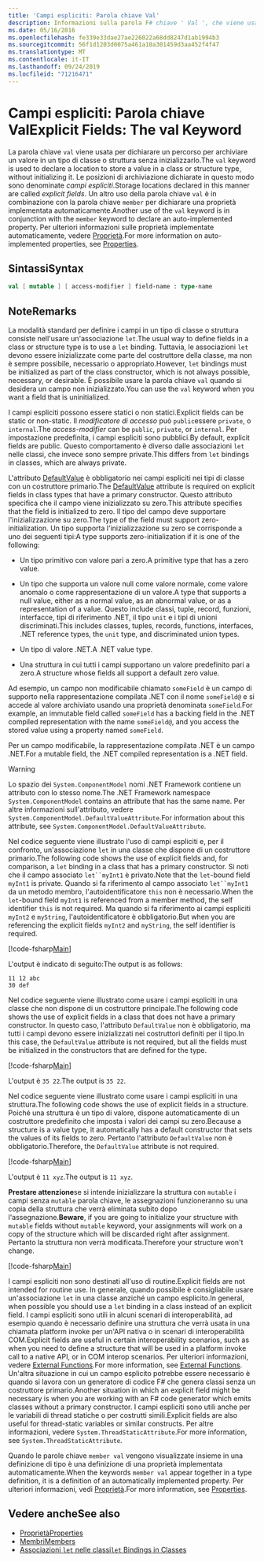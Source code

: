 ```yaml
---
title: 'Campi espliciti: Parola chiave Val'
description: Informazioni sulla parola F# chiave ' Val ', che viene usata per dichiarare un percorso in cui archiviare un valore in un tipo di classe o di struttura senza inizializzare il tipo.
ms.date: 05/16/2016
ms.openlocfilehash: fe339e33dae27ae226022a68dd8247d1ab1994b3
ms.sourcegitcommit: 56f1d1203d0075a461a10a301459d3aa452f4f47
ms.translationtype: MT
ms.contentlocale: it-IT
ms.lasthandoff: 09/24/2019
ms.locfileid: "71216471"
---
```

# <a name="explicit-fields-the-val-keyword"></a><span data-ttu-id="03318-103">Campi espliciti: Parola chiave Val</span><span class="sxs-lookup"><span data-stu-id="03318-103">Explicit Fields: The val Keyword</span></span>

<span data-ttu-id="03318-104">La parola chiave `val` viene usata per dichiarare un percorso per archiviare un valore in un tipo di classe o struttura senza inizializzarlo.</span><span class="sxs-lookup"><span data-stu-id="03318-104">The `val` keyword is used to declare a location to store a value in a class or structure type, without initializing it.</span></span> <span data-ttu-id="03318-105">Le posizioni di archiviazione dichiarate in questo modo sono denominate *campi espliciti*.</span><span class="sxs-lookup"><span data-stu-id="03318-105">Storage locations declared in this manner are called *explicit fields*.</span></span> <span data-ttu-id="03318-106">Un altro uso della parola chiave `val` è in combinazione con la parola chiave `member` per dichiarare una proprietà implementata automaticamente.</span><span class="sxs-lookup"><span data-stu-id="03318-106">Another use of the `val` keyword is in conjunction with the `member` keyword to declare an auto-implemented property.</span></span> <span data-ttu-id="03318-107">Per ulteriori informazioni sulle proprietà implementate automaticamente, vedere [Proprietà](properties.md).</span><span class="sxs-lookup"><span data-stu-id="03318-107">For more information on auto-implemented properties, see [Properties](properties.md).</span></span>

## <a name="syntax"></a><span data-ttu-id="03318-108">Sintassi</span><span class="sxs-lookup"><span data-stu-id="03318-108">Syntax</span></span>

```fsharp
val [ mutable ] [ access-modifier ] field-name : type-name
```

## <a name="remarks"></a><span data-ttu-id="03318-109">Note</span><span class="sxs-lookup"><span data-stu-id="03318-109">Remarks</span></span>

<span data-ttu-id="03318-110">La modalità standard per definire i campi in un tipo di classe o struttura consiste nell'usare un'associazione `let`.</span><span class="sxs-lookup"><span data-stu-id="03318-110">The usual way to define fields in a class or structure type is to use a `let` binding.</span></span> <span data-ttu-id="03318-111">Tuttavia, le associazioni `let` devono essere inizializzate come parte del costruttore della classe, ma non è sempre possibile, necessario o appropriato.</span><span class="sxs-lookup"><span data-stu-id="03318-111">However, `let` bindings must be initialized as part of the class constructor, which is not always possible, necessary, or desirable.</span></span> <span data-ttu-id="03318-112">È possibile usare la parola chiave `val` quando si desidera un campo non inizializzato.</span><span class="sxs-lookup"><span data-stu-id="03318-112">You can use the `val` keyword when you want a field that is uninitialized.</span></span>

<span data-ttu-id="03318-113">I campi espliciti possono essere statici o non statici.</span><span class="sxs-lookup"><span data-stu-id="03318-113">Explicit fields can be static or non-static.</span></span> <span data-ttu-id="03318-114">Il *modificatore di accesso* può `public`essere `private`, o `internal`.</span><span class="sxs-lookup"><span data-stu-id="03318-114">The *access-modifier* can be `public`, `private`, or `internal`.</span></span> <span data-ttu-id="03318-115">Per impostazione predefinita, i campi espliciti sono pubblici.</span><span class="sxs-lookup"><span data-stu-id="03318-115">By default, explicit fields are public.</span></span> <span data-ttu-id="03318-116">Questo comportamento è diverso dalle associazioni `let` nelle classi, che invece sono sempre private.</span><span class="sxs-lookup"><span data-stu-id="03318-116">This differs from `let` bindings in classes, which are always private.</span></span>

<span data-ttu-id="03318-117">L'attributo [DefaultValue](https://msdn.microsoft.com/library/a3a3307b-8c05-441e-b109-245511614d58) è obbligatorio nei campi espliciti nei tipi di classe con un costruttore primario.</span><span class="sxs-lookup"><span data-stu-id="03318-117">The [DefaultValue](https://msdn.microsoft.com/library/a3a3307b-8c05-441e-b109-245511614d58) attribute is required on explicit fields in class types that have a primary constructor.</span></span> <span data-ttu-id="03318-118">Questo attributo specifica che il campo viene inizializzato su zero.</span><span class="sxs-lookup"><span data-stu-id="03318-118">This attribute specifies that the field is initialized to zero.</span></span> <span data-ttu-id="03318-119">Il tipo del campo deve supportare l'inizializzazione su zero.</span><span class="sxs-lookup"><span data-stu-id="03318-119">The type of the field must support zero-initialization.</span></span> <span data-ttu-id="03318-120">Un tipo supporta l'inizializzazione su zero se corrisponde a uno dei seguenti tipi:</span><span class="sxs-lookup"><span data-stu-id="03318-120">A type supports zero-initialization if it is one of the following:</span></span>

- <span data-ttu-id="03318-121">Un tipo primitivo con valore pari a zero.</span><span class="sxs-lookup"><span data-stu-id="03318-121">A primitive type that has a zero value.</span></span>

- <span data-ttu-id="03318-122">Un tipo che supporta un valore null come valore normale, come valore anomalo o come rappresentazione di un valore.</span><span class="sxs-lookup"><span data-stu-id="03318-122">A type that supports a null value, either as a normal value, as an abnormal value, or as a representation of a value.</span></span> <span data-ttu-id="03318-123">Questo include classi, tuple, record, funzioni, interfacce, tipi di riferimento .NET, il tipo `unit` e i tipi di unioni discriminati.</span><span class="sxs-lookup"><span data-stu-id="03318-123">This includes classes, tuples, records, functions, interfaces, .NET reference types, the `unit` type, and discriminated union types.</span></span>

- <span data-ttu-id="03318-124">Un tipo di valore .NET.</span><span class="sxs-lookup"><span data-stu-id="03318-124">A .NET value type.</span></span>

- <span data-ttu-id="03318-125">Una struttura in cui tutti i campi supportano un valore predefinito pari a zero.</span><span class="sxs-lookup"><span data-stu-id="03318-125">A structure whose fields all support a default zero value.</span></span>

<span data-ttu-id="03318-126">Ad esempio, un campo non modificabile chiamato `someField` è un campo di supporto nella rappresentazione compilata .NET con il nome `someField@` e si accede al valore archiviato usando una proprietà denominata `someField`.</span><span class="sxs-lookup"><span data-stu-id="03318-126">For example, an immutable field called `someField` has a backing field in the .NET compiled representation with the name `someField@`, and you access the stored value using a property named `someField`.</span></span>

<span data-ttu-id="03318-127">Per un campo modificabile, la rappresentazione compilata .NET è un campo .NET.</span><span class="sxs-lookup"><span data-stu-id="03318-127">For a mutable field, the .NET compiled representation is a .NET field.</span></span>

>[!WARNING]
><span data-ttu-id="03318-128">Lo spazio dei `System.ComponentModel` nomi .NET Framework contiene un attributo con lo stesso nome.</span><span class="sxs-lookup"><span data-stu-id="03318-128">The .NET Framework namespace `System.ComponentModel` contains an attribute that has the same name.</span></span> <span data-ttu-id="03318-129">Per altre informazioni sull'attributo, vedere `System.ComponentModel.DefaultValueAttribute`.</span><span class="sxs-lookup"><span data-stu-id="03318-129">For information about this attribute, see `System.ComponentModel.DefaultValueAttribute`.</span></span>

<span data-ttu-id="03318-130">Nel codice seguente viene illustrato l'uso di campi espliciti e, per il confronto, un'associazione `let` in una classe che dispone di un costruttore primario.</span><span class="sxs-lookup"><span data-stu-id="03318-130">The following code shows the use of explicit fields and, for comparison, a `let` binding in a class that has a primary constructor.</span></span> <span data-ttu-id="03318-131">Si noti che il campo associato `let``myInt1` è privato.</span><span class="sxs-lookup"><span data-stu-id="03318-131">Note that the `let`-bound field `myInt1` is private.</span></span> <span data-ttu-id="03318-132">Quando si fa riferimento al campo associato `let``myInt1` da un metodo membro, l'autoidentificatore `this` non è necessario.</span><span class="sxs-lookup"><span data-stu-id="03318-132">When the `let`-bound field `myInt1` is referenced from a member method, the self identifier `this` is not required.</span></span> <span data-ttu-id="03318-133">Ma quando si fa riferimento ai campi espliciti `myInt2` e `myString`, l'autoidentificatore è obbligatorio.</span><span class="sxs-lookup"><span data-stu-id="03318-133">But when you are referencing the explicit fields `myInt2` and `myString`, the self identifier is required.</span></span>

[!code-fsharp[Main](~/samples/snippets/fsharp/lang-ref-2/snippet6701.fs)]

<span data-ttu-id="03318-134">L'output è indicato di seguito:</span><span class="sxs-lookup"><span data-stu-id="03318-134">The output is as follows:</span></span>

```console
11 12 abc
30 def
```

<span data-ttu-id="03318-135">Nel codice seguente viene illustrato come usare i campi espliciti in una classe che non dispone di un costruttore principale.</span><span class="sxs-lookup"><span data-stu-id="03318-135">The following code shows the use of explicit fields in a class that does not have a primary constructor.</span></span> <span data-ttu-id="03318-136">In questo caso, l'attributo `DefaultValue` non è obbligatorio, ma tutti i campi devono essere inizializzati nei costruttori definiti per il tipo.</span><span class="sxs-lookup"><span data-stu-id="03318-136">In this case, the `DefaultValue` attribute is not required, but all the fields must be initialized in the constructors that are defined for the type.</span></span>

[!code-fsharp[Main](~/samples/snippets/fsharp/lang-ref-2/snippet6702.fs)]

<span data-ttu-id="03318-137">L'output è `35 22`.</span><span class="sxs-lookup"><span data-stu-id="03318-137">The output is `35 22`.</span></span>

<span data-ttu-id="03318-138">Nel codice seguente viene illustrato come usare i campi espliciti in una struttura.</span><span class="sxs-lookup"><span data-stu-id="03318-138">The following code shows the use of explicit fields in a structure.</span></span> <span data-ttu-id="03318-139">Poiché una struttura è un tipo di valore, dispone automaticamente di un costruttore predefinito che imposta i valori dei campi su zero.</span><span class="sxs-lookup"><span data-stu-id="03318-139">Because a structure is a value type, it automatically has a default constructor that sets the values of its fields to zero.</span></span> <span data-ttu-id="03318-140">Pertanto l'attributo `DefaultValue` non è obbligatorio.</span><span class="sxs-lookup"><span data-stu-id="03318-140">Therefore, the `DefaultValue` attribute is not required.</span></span>

[!code-fsharp[Main](~/samples/snippets/fsharp/lang-ref-2/snippet6703.fs)]

<span data-ttu-id="03318-141">L'output è `11 xyz`.</span><span class="sxs-lookup"><span data-stu-id="03318-141">The output is `11 xyz`.</span></span>

<span data-ttu-id="03318-142">**Prestare attenzione**se si intende inizializzare la struttura con `mutable` i campi senza `mutable` parola chiave, le assegnazioni funzioneranno su una copia della struttura che verrà eliminata subito dopo l'assegnazione.</span><span class="sxs-lookup"><span data-stu-id="03318-142">**Beware**, if you are going to initialize your structure with `mutable` fields without `mutable` keyword, your assignments will work on a copy of the structure which will be discarded right after assignment.</span></span> <span data-ttu-id="03318-143">Pertanto la struttura non verrà modificata.</span><span class="sxs-lookup"><span data-stu-id="03318-143">Therefore your structure won't change.</span></span>

[!code-fsharp[Main](~/samples/snippets/fsharp/lang-ref-2/snippet6704.fs)]

<span data-ttu-id="03318-144">I campi espliciti non sono destinati all'uso di routine.</span><span class="sxs-lookup"><span data-stu-id="03318-144">Explicit fields are not intended for routine use.</span></span> <span data-ttu-id="03318-145">In generale, quando possibile è consigliabile usare un'associazione `let` in una classe anziché un campo esplicito.</span><span class="sxs-lookup"><span data-stu-id="03318-145">In general, when possible you should use a `let` binding in a class instead of an explicit field.</span></span> <span data-ttu-id="03318-146">I campi espliciti sono utili in alcuni scenari di interoperabilità, ad esempio quando è necessario definire una struttura che verrà usata in una chiamata platform invoke per un'API nativa o in scenari di interoperabilità COM.</span><span class="sxs-lookup"><span data-stu-id="03318-146">Explicit fields are useful in certain interoperability scenarios, such as when you need to define a structure that will be used in a platform invoke call to a native API, or in COM interop scenarios.</span></span> <span data-ttu-id="03318-147">Per ulteriori informazioni, vedere [External Functions](../functions/external-functions.md).</span><span class="sxs-lookup"><span data-stu-id="03318-147">For more information, see [External Functions](../functions/external-functions.md).</span></span> <span data-ttu-id="03318-148">Un'altra situazione in cui un campo esplicito potrebbe essere necessario è quando si lavora con un generatore di codice F# che genera classi senza un costruttore primario.</span><span class="sxs-lookup"><span data-stu-id="03318-148">Another situation in which an explicit field might be necessary is when you are working with an F# code generator which emits classes without a primary constructor.</span></span> <span data-ttu-id="03318-149">I campi espliciti sono utili anche per le variabili di thread statiche o per costrutti simili.</span><span class="sxs-lookup"><span data-stu-id="03318-149">Explicit fields are also useful for thread-static variables or similar constructs.</span></span> <span data-ttu-id="03318-150">Per altre informazioni, vedere `System.ThreadStaticAttribute`.</span><span class="sxs-lookup"><span data-stu-id="03318-150">For more information, see `System.ThreadStaticAttribute`.</span></span>

<span data-ttu-id="03318-151">Quando le parole chiave `member val` vengono visualizzate insieme in una definizione di tipo è una definizione di una proprietà implementata automaticamente.</span><span class="sxs-lookup"><span data-stu-id="03318-151">When the keywords `member val` appear together in a type definition, it is a definition of an automatically implemented property.</span></span> <span data-ttu-id="03318-152">Per ulteriori informazioni, vedi [Proprietà](properties.md).</span><span class="sxs-lookup"><span data-stu-id="03318-152">For more information, see [Properties](properties.md).</span></span>

## <a name="see-also"></a><span data-ttu-id="03318-153">Vedere anche</span><span class="sxs-lookup"><span data-stu-id="03318-153">See also</span></span>

- [<span data-ttu-id="03318-154">Proprietà</span><span class="sxs-lookup"><span data-stu-id="03318-154">Properties</span></span>](properties.md)
- [<span data-ttu-id="03318-155">Membri</span><span class="sxs-lookup"><span data-stu-id="03318-155">Members</span></span>](index.md)
- [<span data-ttu-id="03318-156">Associazioni `let` nelle classi</span><span class="sxs-lookup"><span data-stu-id="03318-156">`let` Bindings in Classes</span></span>](let-bindings-in-classes.md)
